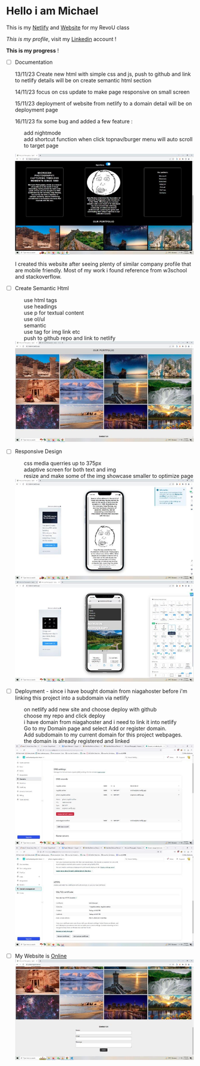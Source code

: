 # Hello i am Michael

This is my [Netlify](https://miphoto.netlify.app/) and [Website](https://photo.mypixiv.online/) for my RevoU class

_This is my profile_, visit my [Linkedin](https://www.linkedin.com/in/michael-wahyudin-922396229/?trk=people_directory&originalSubdomain=id) account !

**This is my progress** !

- [ ] Documentation
        <p>13/11/23 Create new html with simple css and js, push to github and link to netlify details will be on create semantic html section</p>
        <p>14/11/23 focus on css update to make page responsive on small screen</p>
        <p>15/11/23 deployment of website from netlify to a domain detail will be on deployment page</p>
        <p>16/11/23 fix some bug and added a few feature :
        <ol>add nightmode</ol><ol>add shortcut function when click topnav/burger menu will auto scroll to target page</ol></p>
        <img title="deployment md2" alt="deployment 2" src="/asset/ss5.jpg">
        <p>I created this website after seeing plenty of similar company profile that are mobile friendly. Most of my work i found reference from w3school and stackoverflow.</p>
        <p></p>

        
- [ ] Create Semantic Html
        <ol>use html tags</ol><ol>use headings</ol><ol>use p for textual content</ol><ol>use ol/ul</ol><ol>semantic </ol><ol>use tag for img link etc </ol><ol>push to github repo and link to netlify</ol>
    <img title="deployment md1" alt="deployment 1" src="/asset/ss4.jpg">    
    
- [ ] Responsive Design
       <ol>css media querries up to 375px</ol><ol>adaptive screen for both text and img </ol><ol>resize and make some of the img showcase smaller to optimize page</ol>
         <img title="deployment md1" alt="deployment 1" src="/asset/ss6.jpg"> 
         <img title="deployment md1" alt="deployment 1" src="/asset/ss3.jpg">    
       
- [ ] Deployment - since i have bought domain from niagahoster before i'm linking this project into a subdomain via netlify
       <ol>  on netlify add new site and choose deploy with github</ol><ol>  choose my repo and click deploy</ol><ol>  i have domain from niagahoster and i need to link it into netlify</ol><ol>  Go to my Domain page and select Add or register domain.</ol><ol>  Add subdomain to my current domain for this project webpages.</ol><ol>  the domain is already registered and linked </ol>
        <img title="deployment md1" alt="deployment 1" src="/asset/ss1.jpg">
        <img title="deployment md2" alt="deployment 2" src="/asset/ss2.jpg">
- [ ] My Website is [Online](https://photo.mypixiv.online/)
        <img title="deployment md2" alt="deployment 2" src="/asset/ss7.jpg">